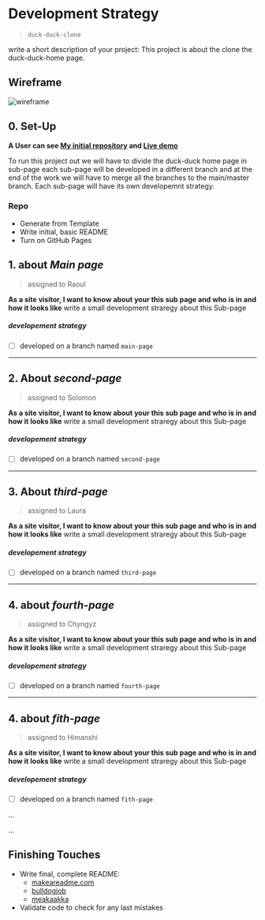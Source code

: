 # Development Strategy

> `duck-duck-clone`

write a short description of your project:
This project is about the clone the duck-duck-home page.

## Wireframe

<!-- include a wireframe for your project in this repository, and display it here -->
<!-- wireframe.cc is a good site for getting started with wireframes -->
![wireframe]()

## 0. Set-Up

__A User can see [My initial repository]() and [Live demo]()__

To run this project out we will have to divide the duck-duck home page in sub-page
each sub-page will be developed in a different branch and at the end of the work we will have to merge all the branches to the main/master branch.
Each sub-page will have its own developemnt strategy.

### Repo

- Generate from Template
- Write initial, basic README
- Turn on GitHub Pages

## 1. about _Main page_

> assigned to Raoul

__As a site visitor, I want to know about your this sub page and who is in and how it looks like__
write a small development straregy about this Sub-page

##### developement strategy

- [ ] developed on a branch named `main-page`
---


## 2. About _second-page_

> assigned to Solomon

__As a site visitor, I want to know about your this sub page and who is in and how it looks like__
write a small development straregy about this Sub-page

##### developement strategy

- [ ] developed on a branch named `second-page`
---

## 3. About _third-page_

> assigned to Laura

__As a site visitor, I want to know about your this sub page and who is in and how it looks like__
write a small development straregy about this Sub-page

##### developement strategy

- [ ] developed on a branch named `third-page`
---

## 4. about _fourth-page_

> assigned to Chyngyz

__As a site visitor, I want to know about your this sub page and who is in and how it looks like__
write a small development straregy about this Sub-page

##### developement strategy

- [ ] developed on a branch named `fourth-page`
---

## 4. about _fith-page_

> assigned to Himanshi

__As a site visitor, I want to know about your this sub page and who is in and how it looks like__
write a small development straregy about this Sub-page

##### developement strategy

- [ ] developed on a branch named `fith-page`







...

...

## Finishing Touches

- Write final, complete README:
  - [makeareadme.com](https://www.makeareadme.com/)
  - [bulldogjob](https://bulldogjob.com/news/449-how-to-write-a-good-readme-for-your-github-project)
  - [meakaakka](https://medium.com/@meakaakka/a-beginners-guide-to-writing-a-kickass-readme-7ac01da88ab3)
- Validate code to check for any last mistakes
